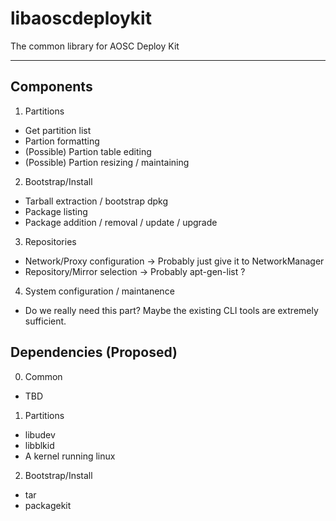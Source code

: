 # libaoscdeploykit
The common library for AOSC Deploy Kit

----

## Components

1. Partitions
  - Get partition list
  - Partion formatting
  - (Possible) Partion table editing
  - (Possible) Partion resizing / maintaining
2. Bootstrap/Install
  - Tarball extraction / bootstrap dpkg
  - Package listing
  - Package addition / removal / update / upgrade
3. Repositories
  - Network/Proxy configuration -> Probably just give it to NetworkManager
  - Repository/Mirror selection -> Probably apt-gen-list ?
4. System configuration / maintanence
  - Do we really need this part? Maybe the existing CLI tools are extremely sufficient.

## Dependencies (Proposed)

0. Common
  - TBD

1. Partitions
  - libudev
  - libblkid
  - A kernel running linux
  
2. Bootstrap/Install
  - tar
  - packagekit
